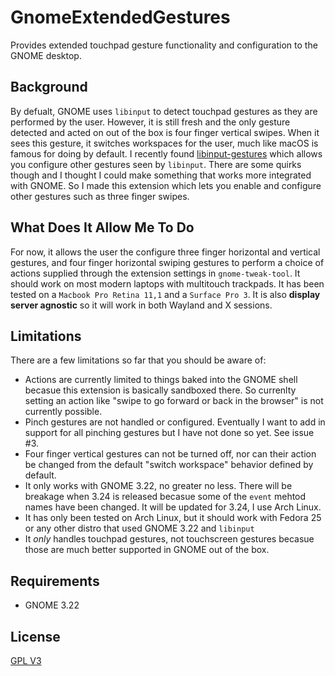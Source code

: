 # GnomeExtendedGestures

Provides extended touchpad gesture functionality and configuration to the GNOME desktop.

## Background

By defualt, GNOME uses `libinput` to detect touchpad gestures as they are performed by the user. However, it is still fresh and the only gesture detected and acted on out of the box is four finger vertical swipes. When it sees this gesture, it switches workspaces for the user, much like macOS is famous for doing by default. I recently found [libinput-gestures](https://github.com/bulletmark/libinput-gestures) which allows you configure other gestures seen by `libinput`. There are some quirks though and I thought I could make something that works more integrated with GNOME. So I made this extension which lets you enable and configure other gestures such as three finger swipes. 

## What Does It Allow Me To Do

For now, it allows the user the configure three finger horizontal and vertical gestures, and four finger horizontal swiping gestures to perform a choice of actions supplied through the extension settings in `gnome-tweak-tool`. It should work on most modern laptops with multitouch trackpads. It has been tested on a `Macbook Pro Retina 11,1` and a `Surface Pro 3`. It is also **display server agnostic** so it will work in both Wayland and X sessions.

## Limitations

There are a few limitations so far that you should be aware of: 

* Actions are currently limited to things baked into the GNOME shell becasue this extension is basically sandboxed there. So currenlty setting an action like "swipe to go forward or back in the browser" is not currently possible. 
* Pinch gestures are not handled or configured. Eventually I want to add in support for all pinching gestures but I have not done so yet. See issue #3.
* Four finger vertical gestures can not be turned off, nor can their action be changed from the default "switch workspace" behavior defined by default.
* It only works with GNOME 3.22, no greater no less. There will be breakage when 3.24 is released becasue some of the `event` mehtod names have been changed. It will be updated for 3.24, I use Arch Linux.
* It has only been tested on Arch Linux, but it should work with Fedora 25 or any other distro that used GNOME 3.22 and `libinput`
* It *only* handles touchpad gestures, not touchscreen gestures becasue those are much better supported in GNOME out of the box.

## Requirements

* GNOME 3.22

## License

[GPL V3](LICENSE)
